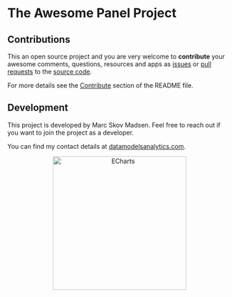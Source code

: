 # The Awesome Panel Project

## Contributions

This an open source project and you are very welcome to **contribute** your awesome
comments, questions, resources and apps as
[issues](https://github.com/MarcSkovMadsen/awesome-panel/issues) or
[pull requests](https://github.com/MarcSkovMadsen/awesome-panel/pulls)
to the [source code](https://github.com/MarcSkovMadsen/awesome-panel).

For more details see the [Contribute](https://github.com/marcskovmadsen/awesome-panel#contribute) section of the README file.

## Development

This project is developed by Marc Skov Madsen. Feel free to reach out if you want to join the project as a developer.

You can find my contact details at [datamodelsanalytics.com](https://datamodelsanalytics.com).

<div align="center" style="margin-right:10%;margin-left:10%">
<a href="https://datamodelsanalytics.com">
    <img
        alt="ECharts"
        src="https://cdn.jsdelivr.net/gh/MarcSkovMadsen/awesome-panel-assets@5a86c80316da7a86ee0e4bfee0142e607a27e1c4/images/datamodelsanalytics.png"
        style="height:300px;"
    ></a>
</div>
